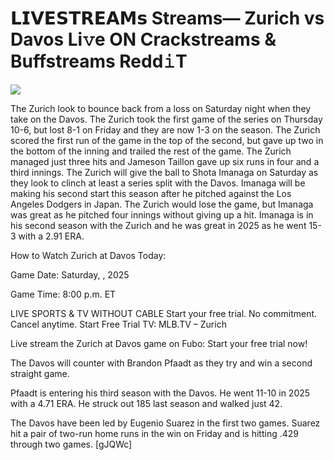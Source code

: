# 𝗟𝗜𝗩𝗘𝗦𝗧𝗥𝗘𝗔𝗠𝘀 Streams— Zurich vs Davos Li𝚟e ON Crackstreams & Buffstreams Redd𝚒T  
  
  
[![](https://i.imgur.com/qSNzIqt.png)](https://movie.rssnews.media/VKeCvEV.php)  
  
The Zurich look to bounce back from a loss on Saturday night when they take on the Davos. The Zurich took the first game of the series on Thursday 10-6, but lost 8-1 on Friday and they are now 1-3 on the season. The Zurich scored the first run of the game in the top of the second, but gave up two in the bottom of the inning and trailed the rest of the game. The Zurich managed just three hits and Jameson Taillon gave up six runs in four and a third innings. The Zurich will give the ball to Shota Imanaga on Saturday as they look to clinch at least a series split with the Davos. Imanaga will be making his second start this season after he pitched against the Los Angeles Dodgers in Japan. The Zurich would lose the game, but Imanaga was great as he pitched four innings without giving up a hit. Imanaga is in his second season with the Zurich and he was great in 2025 as he went 15-3 with a 2.91 ERA.

How to Watch Zurich at Davos Today:

Game Date: Saturday, , 2025

Game Time: 8:00 p.m. ET

LIVE SPORTS & TV WITHOUT CABLE
Start your free trial. No commitment. Cancel anytime.
Start Free Trial
TV: MLB.TV – Zurich

Live stream the Zurich at Davos game on Fubo: Start your free trial now!

The Davos will counter with Brandon Pfaadt as they try and win a second straight game.

Pfaadt is entering his third season with the Davos. He went 11-10 in 2025 with a 4.71 ERA. He struck out 185 last season and walked just 42.

The Davos have been led by Eugenio Suarez in the first two games. Suarez hit a pair of two-run home runs in the win on Friday and is hitting .429 through two games. [gJQWc]
